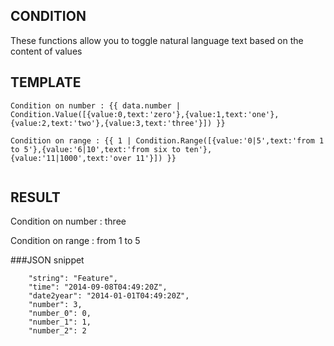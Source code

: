 ﻿## CONDITION

These functions allow you to toggle natural language text based on the content of values 

 
## TEMPLATE
```
Condition on number : {{ data.number | Condition.Value([{value:0,text:'zero'},{value:1,text:'one'},{value:2,text:'two'},{value:3,text:'three'}]) }}

Condition on range : {{ 1 | Condition.Range([{value:'0|5',text:'from 1 to 5'},{value:'6|10',text:'from six to ten'},{value:'11|1000',text:'over 11'}]) }}


```


## RESULT
Condition on number : three

Condition on range : from 1 to 5


###JSON snippet

```
	"string": "Feature",
	"time": "2014-09-08T04:49:20Z",
	"date2year": "2014-01-01T04:49:20Z",
	"number": 3,
	"number_0": 0,
	"number_1": 1,
	"number_2": 2
     

```
	 
	 
	 
	 
